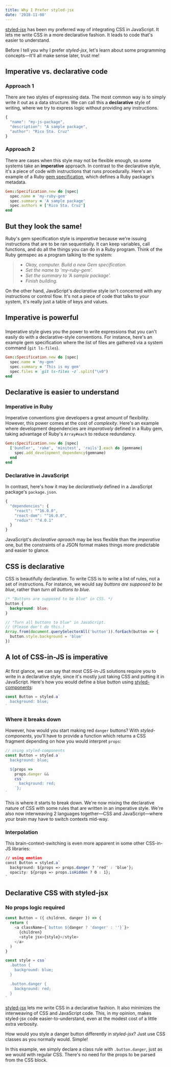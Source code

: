 ```yaml
---
title: Why I Prefer styled-jsx
date: '2018-11-08'
---
```


[styled-jsx] has been my preferred way of integrating CSS in JavaScript. It lets me write CSS in a more declarative fashion. It leads to code that's easier to understand.

Before I tell you why I prefer _styled-jsx_, let's learn about some programming concepts&mdash;It'll all make sense later, trust me!

## Imperative vs. declarative code

### Approach 1

<!-- {.-literate-style} -->

There are two styles of expressing data. The most common way is to simply write it out as a data structure. We can call this a **declarative** style of writing, where we try to express logic without providing any instructions.

```js
{
  "name": "my-js-package",
  "description": "A sample package",
  "author": "Rico Sta. Cruz"
}
```

### Approach 2

<!-- {.-literate-style} -->

There are cases when this style may not be flexible enough, so some systems take an **imperative** approach. In contrast to the declarative style, it's a piece of code with instructions that runs procedurally. Here's an example of a Ruby [gem specification](https://guides.rubygems.org/specification-reference/), which defines a Ruby package's metadata.

```rb
Gem::Specification.new do |spec|
  spec.name = 'my-ruby-gem'
  spec.summary = 'A sample package'
  spec.authors = ['Rico Sta. Cruz']
end
```

<next-block title="What's the difference?"></next-block>

## But they look the same!

Ruby's gem specification style is _imperative_ because we're issuing instructions that are to be ran sequentially. It can keep variables, call functions, and do all the things you can do in a Ruby program. Think of the Ruby gemspec as a program talking to the system:

> - _Okay, computer. Build a new Gem specification._
> - _Set the name to 'my-ruby-gem'._
> - _Set the summary to 'A sample package'._
> - _Finish building._

On the other hand, JavaScript's _declarative_ style isn't concerned with any instructions or control flow. It's not a piece of code that talks to your system, it's really just a table of keys and values.

<next-block title="What makes imperative-style different?"></next-block>

## Imperative is powerful

###

<!-- {.-literate-style} -->

Imperative style gives you the power to write expressions that you can't easily do with a declarative-style conventions. For instance, here's an example gem specification where the list of files are gathered via a system command (`git ls-files`).

```rb
Gem::Specification.new do |spec|
  spec.name = 'my-gem'
  spec.summary = 'This is my gem'
  spec.files = `git ls-files -z`.split("\x0")
end
```

<next-block title="What makes declarative-style different?"></next-block>

## Declarative is easier to understand

### Imperative in Ruby

<!-- {.-literate-style} -->

Imperative conventions give developers a great amount of flexibility. However, this power comes at the cost of _complexity_. Here's an example where development dependencies are _imperatively_ defined in a Ruby gem, taking advantage of Ruby's `Array#each` to reduce redundancy.

```rb
Gem::Specification.new do |spec|
  ['bundler', 'rake', 'minitest', 'rails'].each do |gemname|
    spec.add_development_dependency(gemname)
  end
end
```

### Declarative in JavaScript

<!-- {.-literate-style} -->

In contrast, here's how it may be _declaratively_ defined in a JavaScript package's `package.json`.

```js
{
  "dependencies": {
    "react": "^16.0.0",
    "react-dom": "^16.0.0",
    "redux": "^4.0.1"
  }
}
```

JavaScript's _declarative aproach_ may be less flexible than the _imperative_ one, but the constraints of a JSON format makes things more predictable and easier to glance.

<next-block title="What does this have to do with CSS?"></next-block>

## CSS is declarative

CSS is beautifully declarative. To write CSS is to write a list of rules, not a set of instructions. For instance, we would say _buttons are supposed to be blue_, rather than _turn all buttons to blue_.

```css
/* "Buttons are supposed to be blue" in CSS. */
button {
  background: blue;
}
```

```js
// "Turn all buttons to blue" in JavaScript.
// (Please don't do this.)
Array.from(document.querySelectorAll('button')).forEach(button => {
  button.style.background = 'blue'
})
```

<next-block title="What about CSS-in-JS?"></next-block>

## A lot of CSS-in-JS is imperative

###

<!-- {.literate-section} -->

At first glance, we can say that most CSS-in-JS solutions require you to write in a declarative style, since it's mostly just taking CSS and putting it in JavaScript. Here's how you would define a blue button using [styled-components]:

```js
const Button = styled.a`
  background: blue;
`
```

### Where it breaks down

However, how would you start making red `danger` buttons? With _styled-components_, you'll have to provide a function which returns a CSS fragment depending on how you would interpret `props`:

```js
// using styled-components
const Button = styled.a`
  background: blue;

  ${props =>
    props.danger &&
    css`
      background: red;
    `};
`
```

This is where it starts to break down. We're now mixing the declarative nature of CSS with some rules that are written in an imperative style. We're also now interweaving 2 languages together&mdash;CSS and JavaScript&mdash;where your brain may have to switch contexts mid-way.

### Interpolation

This brain-context-switching is even more apparent in some other CSS-in-JS libraries:

```css
// using emotion
const Button = styled.a`
  background: ${props => props.danger ? 'red' : 'blue'};
  opacity: ${props => props.isHidden ? 0 : 1};
`
```

<next-block title="Let's look at how styled-jsx solves this."></next-block>

## Declarative CSS with styled-jsx

### No props logic required

<!-- {.-literate-style} -->

```js
const Button = ({ children, danger }) => {
  return (
    <a className={`button ${danger ? 'danger' : ''}`}>
      {children}
      <style jsx>{style}</style>
    </a>
  )
}

const style = css`
  .button {
    background: blue;
  }

  .button.danger {
    background: red;
  }
`
```

[styled-jsx] lets me write CSS in a declarative fashion. It also minimizes the interweaving of CSS and JavaScript code. This, in my opinion, makes styled-jsx code easier-to-understand, even at the modest cost of a little extra verbosity.

How would you style a danger button differently in _styled-jsx_? Just use CSS classes as you normally would. Simple!

In this example, we simply declare a class rule with `.button.danger`, just as we would with regular CSS. There's no need for the props to be parsed from the CSS block.

<next-block title="Let's recap what we've learned."></next-block>

[styled-components]: https://www.styled-components.com/
[styled-jsx]: https://github.com/zeit/styled-jsx
[emotion]: https://emotion.sh/
